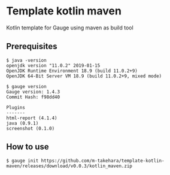 # Template kotlin maven

Kotlin template for Gauge using maven as build tool

## Prerequisites

```
$ java -version
openjdk version "11.0.2" 2019-01-15
OpenJDK Runtime Environment 18.9 (build 11.0.2+9)
OpenJDK 64-Bit Server VM 18.9 (build 11.0.2+9, mixed mode)

$ gauge version
Gauge version: 1.4.3
Commit Hash: f98dd40

Plugins
-------
html-report (4.1.4)
java (0.9.1)
screenshot (0.1.0)
```

## How to use

```
$ gauge init https://github.com/m-takehara/template-kotlin-maven/releases/download/v0.0.3/kotlin_maven.zip
```
